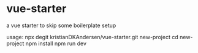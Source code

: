 # vue-starter
a vue starter to skip some boilerplate setup

usage: 
npx degit kristianDKAndersen/vue-starter.git new-project
cd new-project
npm install
npm run dev
